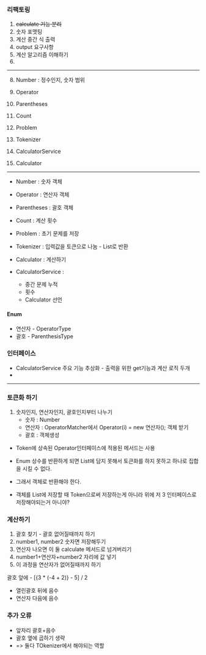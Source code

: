 ### 리팩토링
1. ~~calculate 기능 분리~~
2. 숫자 포맷팅
3. 계산 중간 식 출력
3. output 요구사항
4. 계산 알고리즘 이해하기
5. 



---
8. Number : 정수인지, 숫자 범위
2. Operator
3. Parentheses
4. Count

5. Problem
6. Tokenizer

7. CalculatorService
8. Calculator



---
- Number : 숫자 객체
- Operator  : 연산자 객체
- Parentheses : 괄호 객체
- Count : 계산 횟수

- Problem : 초기 문제를 저장
- Tokenizer : 입력값을 토큰으로 나눔 - List<T>로 반환

- Calculator : 계산하기
- CalculatorService :
  - 중간 문제 누적
  - 횟수
  - Calculator 선언

#### Enum
- 연산자 - OperatorType
- 괄호 - ParenthesisType

### 인터페이스
- CalculatorService 주요 기능 추상화 - 출력을 위한 get기능과 계산 로직 두개
- 

---
### 토큰화 하기
1. 숫자인지, 연산자인지, 괄호인지부터 나누기
   - 숫자 : Number
   - 연산자 : OperatorMatcher에서 Operator(i) = new 연산자(); 객체 받기
   - 괄호 : 객체생성
- Token에 상속된 Operator인터페이스에 적용된 메서드는 사용

- Enum 상수를 반환하게 되면 List<T>에 담지 못해서 토큰화를 하지 못하고 하나로 집합을 시킬 수 없다.
- 그래서 객체로 반환해야 한다.
- 객체를 List<Token>에 저장할 때 Token으로써 저장하는게 아니라 위에 저 3 인터페이스로 저장해야되는거 아니야?

### 계산하기
1. 괄호 찾기 - 괄호 없어질때까지 하기
2. number1, number2 숫자면 저장해두기
3. 연산자 나오면 이 둘 calculate 메서드로 넘겨버리기
4. number1+연산자+number2 자리에 값 넣기
5. 이 과정을 연산자가 없어질때까지 하기

괄호 앞에 -
[{3 * (-4 + 2)} - 5] / 2
- 열린괄호 뒤에 음수 
- 연산자 다음에 음수

### 추가 오류
- 앞자리 괄호+음수
- 괄호 옆에 곱하기 생략
- => 둘다 TOkenizer에서 해야되는 역할